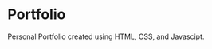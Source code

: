 
<!-- # Portfolio
![daoud](https://user-images.githubusercontent.com/87219816/154142239-e606e357-64e8-492c-a73f-9ef2239f514b.png) -->
# Portfolio
Personal Portfolio created using HTML, CSS, and Javascipt.
